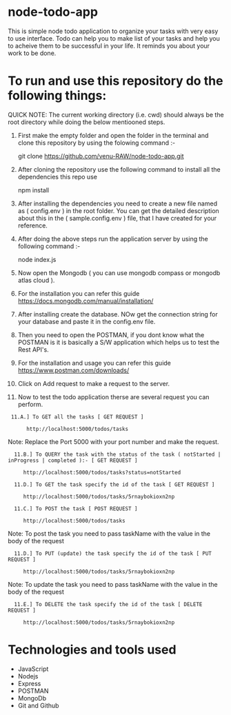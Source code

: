 # node-todo-app

This is simple node todo application to organize your tasks with very easy to use interface.
Todo can help you to make list of your tasks and help you to acheive them to be successful in your life. It reminds you about your work to be done.

# To run and use this repository do the following things:

QUICK NOTE: The current working directory (i.e. cwd) should always be the root directory while doing the below mentiooned steps.

1. First make the empty folder and open the folder in the terminal and clone this repository by using the folowing command :-

   git clone https://github.com/venu-RAW/node-todo-app.git

2. After cloning the repository use the following command to install all the dependencies this repo use

   npm install

3. After installing the dependencies you need to create a new file named as ( config.env ) in the root folder. You can get the detailed description about this in the ( sample.config.env ) file, that I have created for your reference.

4. After doing the above steps run the application server by using the following command :-

   node index.js

5. Now open the Mongodb ( you can use mongodb compass or mongodb atlas cloud ).

6. For the installation you can refer this guide https://docs.mongodb.com/manual/installation/

7. After installing create the database. NOw get the connection string for your database and paste it in the config.env file.

8. Then you need to open the POSTMAN, if you dont know what the POSTMAN is it is basically a S/W application which helps us to test the Rest API's.

9. For the installation and usage you can refer this guide https://www.postman.com/downloads/

10.   Click on Add request to make a request to the server.

11.   Now to test the todo application therse are several request you can perform.

     11.A.] To GET all the tasks [ GET REQUEST ]

          http://localhost:5000/todos/tasks

Note: Replace the Port 5000 with your port number and make the request.

      11.B.] To QUERY the task with the status of the task ( notStarted | inProgress | completed ):- [ GET REQUEST ]

         http://localhost:5000/todos/tasks?status=notStarted

      11.D.] To GET the task specify the id of the task [ GET REQUEST ]

         http://localhost:5000/todos/tasks/5rnaybokioxn2np

      11.C.] To POST the task [ POST REQUEST ]

         http://localhost:5000/todos/tasks

Note: To post the task you need to pass taskName with the value in the body of the request

      11.D.] To PUT (update) the task specify the id of the task [ PUT REQUEST ]

         http://localhost:5000/todos/tasks/5rnaybokioxn2np

Note: To update the task you need to pass taskName with the value in the body of the request

      11.E.] To DELETE the task specify the id of the task [ DELETE REQUEST ]

         http://localhost:5000/todos/tasks/5rnaybokioxn2np

# Technologies and tools used

-  JavaScript
-  Nodejs
-  Express
-  POSTMAN
-  MongoDb
-  Git and Github
